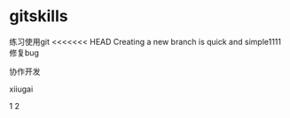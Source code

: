 # gitskills
练习使用git
<<<<<<< HEAD
Creating a new branch is quick and simple1111
修复bug

协作开发

xiiugai

1
2
